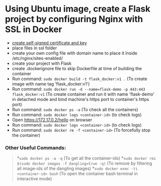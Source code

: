 # Using Ubuntu image, create a Flask project by configuring Nginx with SSL in Docker

* [create self-signed certificate and key](https://major.io/2007/08/02/generate-self-signed-certificate-and-key-in-one-line/)
* place files in ssl folder 
* create your own config file with domain name to place it inside /etc/nginx/sites-enabled/
* create your project with Flask
* create .dockerignore file to skip Dockerfile at time of building the container
* Run command: `sudo docker build -t flask_docker:v1 .` (To create image with name tag 'flask_docker:v1')
* Run command: `sudo docker run -d --name=flask-demo -p 443:443 flask_docker:v1` (To create container and run it with name 'flask-demo' in detached mode and bind machine's https port to container's https port)
* Run command: `sudo docker ps -a` (To check all the containers)
* Run command: `sudo docker logs <container-id>` (to check logs)
* Open https://172.17.0.2/hello on browser
* Run command: `sudo docker logs <container-id>` (to check logs)
* Run command: `sudo docker rm -f <container-id>` (To forcefully stop the container)


### Other Useful Commands:

>*`sudo docker ps -a -q` (To get all the container-ids)
>*`sudo docker rmi $(sudo docker images -f dangling=true -q)` (To remove by filtering all image-ids of the dangling images)
>*`sudo docker exec -ti <container-id> bash` (To open the container bash terminal in interactive mode)
